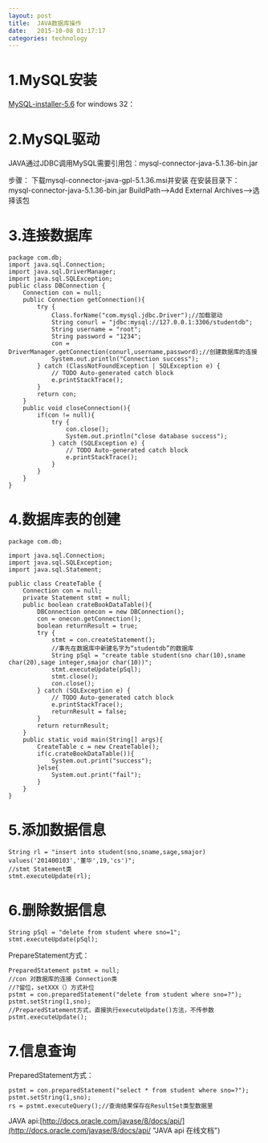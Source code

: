 ```yaml
---
layout: post
title:  JAVA数据库操作
date:   2015-10-08 01:17:17   
categories: technology
---
```


# 1.MySQL安装 #
[MySQL-installer-5.6](http://dev.mysql.com/get/Downloads/MySQLInstaller/mysql-installer-community-5.6.27.0.msi "MySQL-installer-5.6") for windows 32：



# 2.MySQL驱动 #
JAVA通过JDBC调用MySQL需要引用包：mysql-connector-java-5.1.36-bin.jar

步骤：
下载mysql-connector-java-gpl-5.1.36.msi并安装
在安装目录下：mysql-connector-java-5.1.36-bin.jar
BuildPath-->Add External Archives-->选择该包

# 3.连接数据库 #

    package com.db;
    import java.sql.Connection;
    import java.sql.DriverManager;
    import java.sql.SQLException;
    public class DBConnection {
        Connection con = null;
        public Connection getConnection(){
            try {
                Class.forName("com.mysql.jdbc.Driver");//加载驱动
                String conurl = "jdbc:mysql://127.0.0.1:3306/studentdb";
                String username = "root";
                String password = "1234";
                con = DriverManager.getConnection(conurl,username,password);//创建数据库的连接
                System.out.println("Connection success");
            } catch (ClassNotFoundException | SQLException e) {
                // TODO Auto-generated catch block
                e.printStackTrace();
            }
            return con;
        }
        public void closeConnection(){
            if(con != null){
                try {
                    con.close();
                    System.out.println("close database success");
                } catch (SQLException e) {
                    // TODO Auto-generated catch block
                    e.printStackTrace();
                }
            }
        }
    }
# 4.数据库表的创建 #
    package com.db;
    
    import java.sql.Connection;
    import java.sql.SQLException;
    import java.sql.Statement;
    
    public class CreateTable {
        Connection con = null;
        private Statement stmt = null;
        public boolean crateBookDataTable(){
            DBConnection onecon = new DBConnection();
            con = onecon.getConnection();
            boolean returnResult = true;
            try {
                stmt = con.createStatement();
                //事先在数据库中新建名字为“studentdb”的数据库
                String pSql = "create table student(sno char(10),sname char(20),sage integer,smajor char(10))";
                stmt.executeUpdate(pSql);
                stmt.close();
                con.close();
            } catch (SQLException e) {
                // TODO Auto-generated catch block
                e.printStackTrace();
                returnResult = false;
            }
            return returnResult;
        }
        public static void main(String[] args){
            CreateTable c = new CreateTable();
            if(c.crateBookDataTable()){
                System.out.print("success");
            }else{
                System.out.print("fail");
            }
        }
    }
# 5.添加数据信息 #
    String rl = "insert into student(sno,sname,sage,smajor) values('201400103','董华',19,'cs')";
    //stmt Statement类
    stmt.executeUpdate(rl);
# 6.删除数据信息 #
    String pSql = "delete from student where sno=1";
    stmt.executeUpdate(pSql);
PrepareStatement方式：

    PreparedStatement pstmt = null;
    //con 对数据库的连接 Connection类
    //?留位，setXXX（）方式补位
    pstmt = con.preparedStatement("delete from student where sno=?");
    pstmt.setString(1,sno);
    //PreparedStatement方式，直接执行executeUpdate()方法，不传参数
    pstmt.executeUpdate();
# 7.信息查询 #
PreparedStatement方式：

    pstmt = con.preparedStatement("select * from student where sno=?");
    pstmt.setString(1,sno);
    rs = pstmt.executeQuery();//查询结果保存在ResultSet类型数据里

JAVA api:[http://docs.oracle.com/javase/8/docs/api/](http://docs.oracle.com/javase/8/docs/api/ "JAVA api 在线文档")